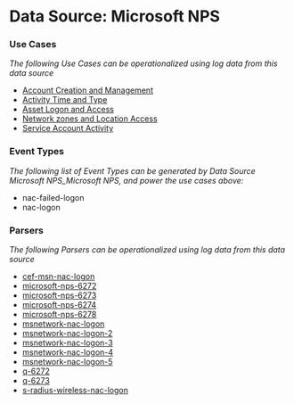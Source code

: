 Data Source: Microsoft NPS
==========================

### Use Cases

_The following Use Cases can be operationalized using log data from this data source_

* [Account Creation and Management](usecase_account_creation_and_management.md)
* [Activity Time  and Type](usecase_activity_time__and_type.md)
* [Asset Logon and Access](usecase_asset_logon_and_access.md)
* [Network zones and Location Access](usecase_network_zones_and_location_access.md)
* [Service Account Activity](usecase_service_account_activity.md)


### Event Types

_The following list of Event Types can be generated by Data Source Microsoft NPS_Microsoft NPS, and power the use cases above:_

- nac-failed-logon
- nac-logon


### Parsers

_The following Parsers can be operationalized using log data from this data source_

* [cef-msn-nac-logon](parserContent_cef-msn-nac-logon.md)
* [microsoft-nps-6272](parserContent_microsoft-nps-6272.md)
* [microsoft-nps-6273](parserContent_microsoft-nps-6273.md)
* [microsoft-nps-6274](parserContent_microsoft-nps-6274.md)
* [microsoft-nps-6278](parserContent_microsoft-nps-6278.md)
* [msnetwork-nac-logon](parserContent_msnetwork-nac-logon.md)
* [msnetwork-nac-logon-2](parserContent_msnetwork-nac-logon-2.md)
* [msnetwork-nac-logon-3](parserContent_msnetwork-nac-logon-3.md)
* [msnetwork-nac-logon-4](parserContent_msnetwork-nac-logon-4.md)
* [msnetwork-nac-logon-5](parserContent_msnetwork-nac-logon-5.md)
* [q-6272](parserContent_q-6272.md)
* [q-6273](parserContent_q-6273.md)
* [s-radius-wireless-nac-logon](parserContent_s-radius-wireless-nac-logon.md)
